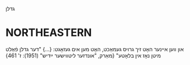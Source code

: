 גדלן

NORTHEASTERN
==============

און ווען איינער האָט זיך גרויס געמאַכט, האָט מען אים געזאָגט: {...} "דער גדלן פֿאַלט מיטן נאָז אין בלאָטע"
{מאַרק, "אונדזער ליטווישער ייִדיש" (1951): ז' 461}
